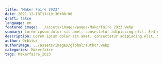 ```yaml
---
title: "Maker Faire 2023"
date: 2021-12-18T11:10:36+08:00
draft: false
language: en
featured_image: ../assets/images/pages/Makerfaire_2023.webp
summary: Lorem ipsum dolor sit amet, consectetur adipiscing elit. Sed cursus, odio nec venenatis lacinia, lacus lectus varius nisi, in tristique mi purus ut libero.
description: Lorem ipsum dolor sit amet, consectetur adipiscing elit. Sed cursus, odio nec venenatis lacinia, lacus lectus varius nisi, in tristique mi purus ut libero. Vestibulum vel convallis felis. Ut finibus lorem vestibulum lobortis rhoncus.
author: Orbitus
authorimage: ../assets/images/global/author.webp
categories: Makerfaire
tags: Makerfaire_2023
---
```


